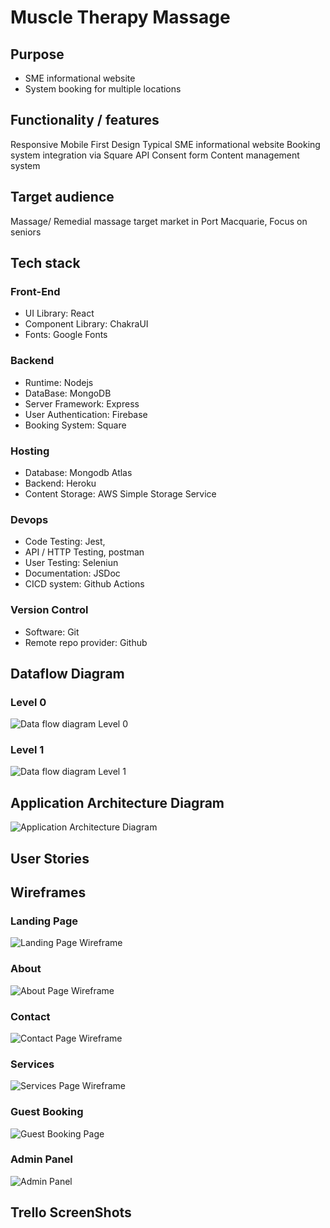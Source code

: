 # Muscle Therapy Massage

## Purpose

- SME informational website
- System booking for multiple locations

## Functionality / features

Responsive Mobile First Design
Typical SME informational website
Booking system integration via Square API
Consent form 
Content management system


## Target audience

Massage/ Remedial massage target market in Port Macquarie, Focus on seniors

## Tech stack 

### Front-End

- UI Library: React 
- Component Library: ChakraUI
- Fonts: Google Fonts

### Backend

- Runtime: Nodejs
- DataBase: MongoDB
- Server Framework: Express
- User Authentication: Firebase
- Booking System: Square

### Hosting

- Database: Mongodb Atlas
- Backend: Heroku 
- Content Storage: AWS Simple Storage Service

### Devops

- Code Testing: Jest, 
- API / HTTP Testing, postman
- User Testing: Seleniun
- Documentation: JSDoc
- CICD system: Github Actions

### Version Control

- Software: Git
- Remote repo provider: Github

## Dataflow Diagram
### Level 0
![Data flow diagram Level 0](./Data%20flow%20diagram%20Level%200.png)
### Level 1
![Data flow diagram Level 1](./Data%20flow%20diagram%20Level%201.png)

## Application Architecture Diagram     
![Application Architecture Diagram](./Application%20Architecture%20Diagram.png)

## User Stories     

## Wireframes
### Landing Page
![Landing Page Wireframe](./WIreframe_clean%20-%20Landing.png)
### About
![About Page Wireframe](./WIreframe_clean%20-%20SP_about.png)
### Contact 
![Contact Page Wireframe](./WIreframe_clean%20-%20SP_contact.png)
### Services
![Services Page Wireframe](./WIreframe_clean%20-%20SP_Services.png)
### Guest Booking
![Guest Booking Page](./WIreframe_clean%20-%20guest_booking.png)
### Admin Panel
![Admin Panel](./WIreframe_clean%20-%20admin.png)

## Trello ScreenShots